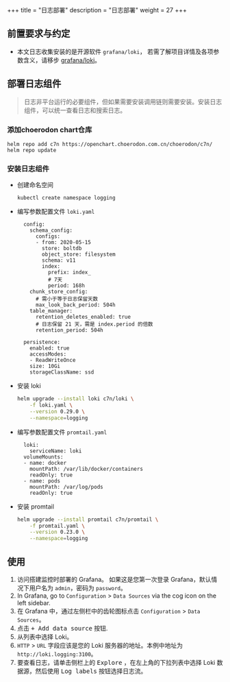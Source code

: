 +++
title = "日志部署"
description = "日志部署"
weight = 27
+++

## 前置要求与约定

- 本文日志收集安装的是开源软件 `grafana/loki`， 若需了解项目详情及各项参数含义，请移步 [grafana/loki](https://github.com/grafana/loki)。

## 部署日志组件

<blockquote class="note">
日志非平台运行的必要组件，但如果需要安装调用链则需要安装。安装日志组件，可以统一查看日志和搜索日志。
</blockquote>

### 添加choerodon chart仓库

```
helm repo add c7n https://openchart.choerodon.com.cn/choerodon/c7n/
helm repo update
```

### 安装日志组件

- 创建命名空间
 
    ```
    kubectl create namespace logging
    ```

- 编写参数配置文件 `loki.yaml`

        config:
          schema_config:
            configs:
            - from: 2020-05-15
              store: boltdb
              object_store: filesystem
              schema: v11
              index:
                prefix: index_
                # 7天
                period: 168h
          chunk_store_config:
            # 需小于等于日志保留天数
            max_look_back_period: 504h
          table_manager:
            retention_deletes_enabled: true
            # 日志保留 21 天，需是 index.period 的倍数
            retention_period: 504h
        
        persistence:
          enabled: true
          accessModes:
          - ReadWriteOnce
          size: 10Gi
          storageClassName: ssd

- 安装 loki

    ```bash
    helm upgrade --install loki c7n/loki \
        -f loki.yaml \
        --version 0.29.0 \
        --namespace=logging
    ```

- 编写参数配置文件 `promtail.yaml`

        loki:
          serviceName: loki
        volumeMounts:
        - name: docker
          mountPath: /var/lib/docker/containers
          readOnly: true
        - name: pods
          mountPath: /var/log/pods
          readOnly: true

- 安装 promtail

    ```bash
    helm upgrade --install promtail c7n/promtail \
        -f promtail.yaml \
        --version 0.23.0 \
        --namespace=logging
    ```

## 使用

1. 访问搭建监控时部署的 Grafana。 如果这是您第一次登录 Grafana，默认情况下用户名为 `admin`，密码为 `password`。
2. In Grafana, go to `Configuration` > `Data Sources` via the cog icon on the
   left sidebar.
3. 在 Grafana 中，通过左侧栏中的齿轮图标点击 `Configuration` > `Data Sources`。
4. 点击 <kbd>+ Add data source</kbd> 按钮.
5. 从列表中选择 Loki。
6. `HTTP` > `URL` 字段应该是您的 Loki 服务器的地址。本例中地址为 `http://loki.logging:3100`。
7. 要查看日志，请单击侧栏上的 <kbd>Explore</kbd> ，在左上角的下拉列表中选择 Loki 数据源，然后使用 <kbd>Log labels</kbd> 按钮选择日志流。